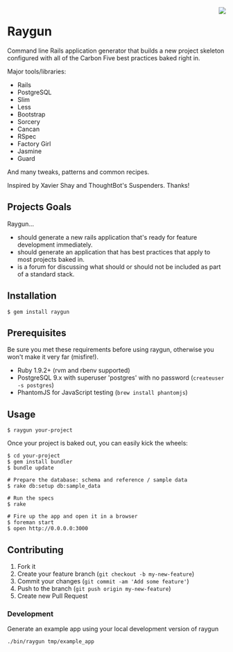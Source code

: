 <img src="https://raw.github.com/carbonfive/raygun/master/marvin.jpg" align="right"/>

# Raygun

Command line Rails application generator that builds a new project skeleton configured with all of the Carbon Five
best practices baked right in.

Major tools/libraries:

* Rails
* PostgreSQL
* Slim
* Less
* Bootstrap
* Sorcery
* Cancan
* RSpec
* Factory Girl
* Jasmine
* Guard

And many tweaks, patterns and common recipes.

Inspired by Xavier Shay and ThoughtBot's Suspenders. Thanks!

## Projects Goals

Raygun...

* should generate a new rails application that's ready for feature development immediately.
* should generate an application that has best practices that apply to most projects baked in.
* is a forum for discussing what should or should not be included as part of a standard stack.

## Installation

    $ gem install raygun

## Prerequisites

Be sure you met these requirements before using raygun, otherwise you won't make it very far (misfire!).

* Ruby 1.9.2+ (rvm and rbenv supported)
* PostgreSQL 9.x with superuser 'postgres' with no password (```createuser -s postgres```)
* PhantomJS for JavaScript testing (```brew install phantomjs```)

## Usage

    $ raygun your-project

Once your project is baked out, you can easily kick the wheels:

    $ cd your-project
    $ gem install bundler
    $ bundle update

    # Prepare the database: schema and reference / sample data
    $ rake db:setup db:sample_data

    # Run the specs
    $ rake

    # Fire up the app and open it in a browser
    $ foreman start
    $ open http://0.0.0.0:3000

## Contributing

1. Fork it
2. Create your feature branch (`git checkout -b my-new-feature`)
3. Commit your changes (`git commit -am 'Add some feature'`)
4. Push to the branch (`git push origin my-new-feature`)
5. Create new Pull Request

### Development

Generate an example app using your local development version of raygun

    ./bin/raygun tmp/example_app
